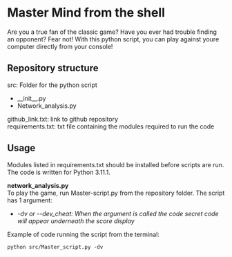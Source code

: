 # Master Mind from the shell
Are you a true fan of the classic game? Have you ever had trouble finding an opponent? Fear not! With this python script, you can play against youre computer directly from your console!    

## Repository structure
src: Folder for the python script    
-	\_\_init__.py
- Network_analysis.py

github_link.txt: link to github repository    
requirements.txt: txt file containing the modules required to run the code    

## Usage
Modules listed in requirements.txt should be installed before scripts are run. The code is written for Python 3.11.1.    

__network_analysis.py__     
To play the game, run Master-script.py from the repository folder. The script has 1 argument:    
- _-dv or --dev_cheat: When the argument is called the code secret code will appear underneath the score display_

Example of code running the script from the terminal:    
```
python src/Master_script.py -dv
```
